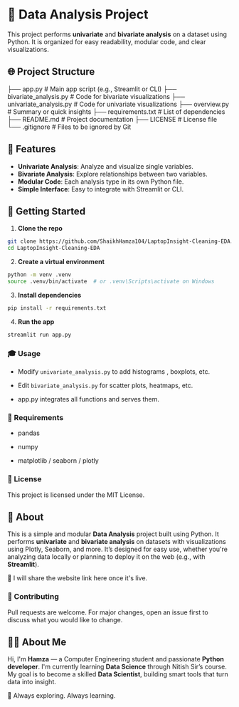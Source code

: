# 🚀 Data Analysis Project

This project performs **univariate** and **bivariate analysis** on a dataset using Python. It is organized for easy readability, modular code, and clear visualizations.

## 🌐 Project Structure

├── app.py # Main app script (e.g., Streamlit or CLI)
├── bivariate_analysis.py # Code for bivariate visualizations
├── univariate_analysis.py # Code for univariate visualizations
├── overview.py # Summary or quick insights
├── requirements.txt # List of dependencies
├── README.md # Project documentation
├── LICENSE # License file
└── .gitignore # Files to be ignored by Git


## 🔢 Features

- **Univariate Analysis**: Analyze and visualize single variables.
- **Bivariate Analysis**: Explore relationships between two variables.
- **Modular Code**: Each analysis type in its own Python file.
- **Simple Interface**: Easy to integrate with Streamlit or CLI.

## 🏃 Getting Started

1. **Clone the repo**
```bash
git clone https://github.com/ShaikhHamza104/LaptopInsight-Cleaning-EDA.git
cd LaptopInsight-Cleaning-EDA
```

2. **Create a virtual environment**
```bash
python -m venv .venv
source .venv/bin/activate  # or .venv\Scripts\activate on Windows
```

3. **Install dependencies**
```bash
pip install -r requirements.txt
```

4. **Run the app**
```bash
streamlit run app.py
```

### 🎓 Usage
- Modify `univariate_analysis.py` to add histograms , boxplots, etc.

- Edit `bivariate_analysis.py` for scatter plots, heatmaps, etc.

- app.py integrates all functions and serves them.

### 📖 Requirements

- pandas

- numpy

- matplotlib / seaborn / plotly

### 🎁 License

This project is licensed under the MIT License.

## 📘 About

This is a simple and modular **Data Analysis** project built using Python. It performs **univariate** and **bivariate analysis** on datasets with visualizations using Plotly, Seaborn, and more. It’s designed for easy use, whether you're analyzing data locally or planning to deploy it on the web (e.g., with **Streamlit**).

🔗 I will share the website link here once it's live.


### 👋 Contributing

Pull requests are welcome. For major changes, open an issue first to discuss what you would like to change.

## 👨‍💻 About Me

Hi, I'm **Hamza** — a Computer Engineering student and passionate **Python developer**. I'm currently learning **Data Science** through Nitish Sir’s course. My goal is to become a skilled **Data Scientist**, building smart tools that turn data into insight.

🚀 Always exploring. Always learning.
